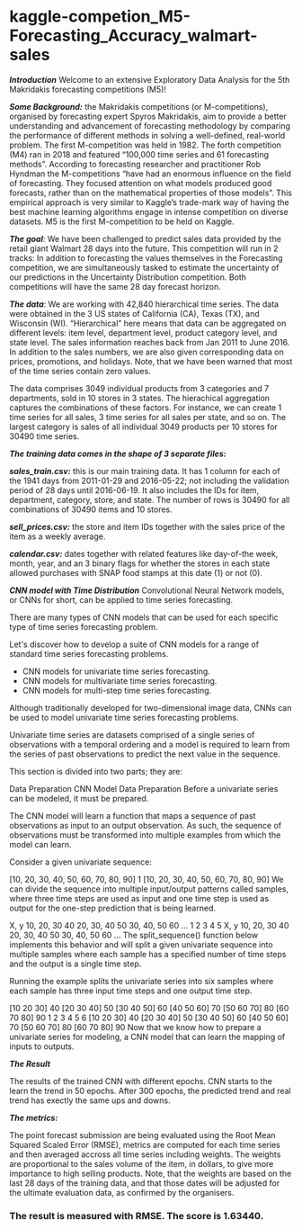 # kaggle-competion_M5-Forecasting_Accuracy_walmart-sales

 ***Introduction***
Welcome to an extensive Exploratory Data Analysis for the 5th Makridakis forecasting competitions (M5)! 

***Some Background:*** the Makridakis competitions (or M-competitions), organised by forecasting expert Spyros Makridakis, aim to provide a better understanding and advancement of forecasting methodology by comparing the performance of different methods in solving a well-defined, real-world problem. The first M-competition was held in 1982. The forth competition (M4) ran in 2018 and featured “100,000 time series and 61 forecasting methods”. According to forecasting researcher and practitioner Rob Hyndman the M-competitions “have had an enormous influence on the field of forecasting. They focused attention on what models produced good forecasts, rather than on the mathematical properties of those models”. This empirical approach is very similar to Kaggle’s trade-mark way of having the best machine learning algorithms engage in intense competition on diverse datasets. M5 is the first M-competition to be held on Kaggle.

***The goal***: We have been challenged to predict sales data provided by the retail giant Walmart 28 days into the future. This competition will run in 2 tracks: In addition to forecasting the values themselves in the Forecasting competition, we are simultaneously tasked to estimate the uncertainty of our predictions in the Uncertainty Distribution competition. Both competitions will have the same 28 day forecast horizon.

***The data***: We are working with 42,840 hierarchical time series. The data were obtained in the 3 US states of California (CA), Texas (TX), and Wisconsin (WI). “Hierarchical” here means that data can be aggregated on different levels: item level, department level, product category level, and state level. The sales information reaches back from Jan 2011 to June 2016. In addition to the sales numbers, we are also given corresponding data on prices, promotions, and holidays. Note, that we have been warned that most of the time series contain zero values.

The data comprises 3049 individual products from 3 categories and 7 departments, sold in 10 stores in 3 states. The hierachical aggregation captures the combinations of these factors. For instance, we can create 1 time series for all sales, 3 time series for all sales per state, and so on. The largest category is sales of all individual 3049 products per 10 stores for 30490 time series.

***The training data comes in the shape of 3 separate files:***

***sales_train.csv:*** this is our main training data. It has 1 column for each of the 1941 days from 2011-01-29 and 2016-05-22; not including the validation period of 28 days until 2016-06-19. It also includes the IDs for item, department, category, store, and state. The number of rows is 30490 for all combinations of 30490 items and 10 stores.

***sell_prices.csv:*** the store and item IDs together with the sales price of the item as a weekly average.

***calendar.csv:*** dates together with related features like day-of-the week, month, year, and an 3 binary flags for whether the stores in each state allowed purchases with SNAP food stamps at this date (1) or not (0).

***CNN model with Time Distribution***
Convolutional Neural Network models, or CNNs for short, can be applied to time series forecasting.

There are many types of CNN models that can be used for each specific type of time series forecasting problem.

Let's discover how to develop a suite of CNN models for a range of standard time series forecasting problems.


* CNN models for univariate time series forecasting.
* CNN models for multivariate time series forecasting.
* CNN models for multi-step time series forecasting.

Although traditionally developed for two-dimensional image data, CNNs can be used to model univariate time series forecasting problems.

Univariate time series are datasets comprised of a single series of observations with a temporal ordering and a model is required to learn from the series of past observations to predict the next value in the sequence.

This section is divided into two parts; they are:

Data Preparation
CNN Model
Data Preparation
Before a univariate series can be modeled, it must be prepared.

The CNN model will learn a function that maps a sequence of past observations as input to an output observation. As such, the sequence of observations must be transformed into multiple examples from which the model can learn.

Consider a given univariate sequence:

[10, 20, 30, 40, 50, 60, 70, 80, 90]
1
[10, 20, 30, 40, 50, 60, 70, 80, 90]
We can divide the sequence into multiple input/output patterns called samples, where three time steps are used as input and one time step is used as output for the one-step prediction that is being learned.

X,				y
10, 20, 30		40
20, 30, 40		50
30, 40, 50		60
...
1
2
3
4
5
X,				y
10, 20, 30		40
20, 30, 40		50
30, 40, 50		60
...
The split_sequence() function below implements this behavior and will split a given univariate sequence into multiple samples where each sample has a specified number of time steps and the output is a single time step.

Running the example splits the univariate series into six samples where each sample has three input time steps and one output time step.

[10 20 30] 40
[20 30 40] 50
[30 40 50] 60
[40 50 60] 70
[50 60 70] 80
[60 70 80] 90
1
2
3
4
5
6
[10 20 30] 40
[20 30 40] 50
[30 40 50] 60
[40 50 60] 70
[50 60 70] 80
[60 70 80] 90
Now that we know how to prepare a univariate series for modeling, a CNN model that can learn the mapping of inputs to outputs.



***The Result***

The results of the trained CNN with different epochs. CNN starts to the learn the trend in 50 epochs. After 300 epochs, the predicted trend and real trend has exectly the same ups and downs.

***The metrics:***

The point forecast submission are being evaluated using the Root Mean Squared Scaled Error (RMSE),  metrics are computed for each time series and then averaged accross all time series including weights. The weights are proportional to the sales volume of the item, in dollars, to give more importance to high selling products. Note, that the weights are based on the last 28 days of the training data, and that those dates will be adjusted for the ultimate evaluation data, as confirmed by the organisers.
### The result is measured with RMSE. The score is 1.63440. 

